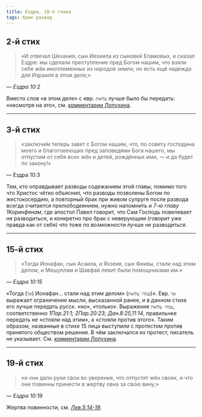 ```yaml
---
title: Ездра, 10-я глава
tags: брак развод
---
```


## 2-й стих

> «И отвечал Шехания, сын Иехиила из сыновей Еламовых, и сказал Ездре: мы сделали преступление пред Богом нашим,
> что взяли себе жён иноплеменных из народов земли, но есть ещё надежда для Израиля в этом деле;»

— <cite>Ездра 10:2</cite>

Вместо слов «в этом деле» с евр. `עלזאת` лучше было бы передать: «несмотря на это»,
см. [комментарии Лопухина](https://bible.by/lopuhin-bible/15/10/).

***

## 3-й стих

> «заключи́м теперь завет с Богом нашим, что, по совету господина моего и благоговеющих пред заповедями Бога нашего,
> мы отпустим от себя всех жён и детей, рождённых ими, — и да будет по закону!»

— Ездра 10:3

Тем, кто оправдывает разводы содежанием этой главы, помимо того что Христос чётко объяснил, что разводы позволены Богом
по жестокосердию, а повторный брак при живом супруге после развода всегда считается прелюбодеянием, нужно
напомнить и <cite>7-ю главу 1Коринфянам</cite>, где апостол Павел говорит, что Сам Господь повелевает не разводиться, и конкретно
про брак с неверующим (говорит уже правда как от себя) что тоже по возможности лучше не разводиться.

***

## 15-й стих

> «Тогда Ионафан, сын Асаила, и Яхзеия, сын Фиквы, стали над этим делом, и Мешуллам и Шавфай левит были помощниками им.»

— <cite>Ездра 10:15</cite>

«Тогда (`אך`) Ионафан... стали над этим делом» (`עמדו עלזאת`)». Eвр. `אך` выражает ограничение мысли, высказанной ранее,
и в данном стихе его лучше передать русск. «но», «только». Выражение `עמדו עלזאת`, соответственно <cite>1Пар.21:1; 2Пар.20:23;
Дан.8:25,11:14</cite>, правильнее передать не «стояли над этим», а «стояли против этого». Таким образом, названные в стихе 15 лица
выступили с протестом против принятого обществом решения. В чём заключался их протест, писатель не указывает.
Cм. [комментарии Лопухина](https://bible.by/lopuhin-bible/15/10/).

***

## 19-й стих

> «и они дали руки свои во уверение, что отпустят жён своих, и что они повинны принести в жертву овна за свою вину;»

— <cite>Ездра 10:19</cite>

Жертва повинности, см. [<cite>Лев.5:14-19</cite>](https://bible.by/syn/3/5/).

